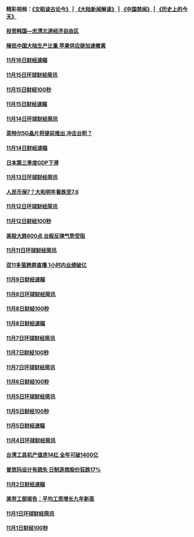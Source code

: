 #### 精彩视频：[《文昭谈古论今》](https://github.com/gfw-breaker/wenzhao/blob/master/README.md?t=11190931) | [《大陆新闻解读》](https://github.com/gfw-breaker/ntdtv-comedy/blob/master/README.md?t=11190931) | [《中国禁闻》](https://github.com/gfw-breaker/ntdtv-news/blob/master/README.md?t=11190931) | [《历史上的今天》](https://github.com/gfw-breaker/today-in-history/blob/master/README.md?t=11190931) 

#### [投资韩国—忠清北道经济自由区](../pages/news208/a1399857.md?t=11190931) 

#### [降低中国大陆生产比重 苹果供应链加速撤离](../pages/news208/a1399810.md?t=11190931) 

#### [11月16日财经速瞄](../pages/news208/a1399651.md?t=11190931) 

#### [11月15日环球财经简讯](../pages/news208/a1399607.md?t=11190931) 

#### [11月15日财经100秒](../pages/news208/a1399597.md?t=11190931) 

#### [11月15日财经速瞄](../pages/news208/a1399510.md?t=11190931) 

#### [11月14日环球财经简讯](../pages/news208/a1399463.md?t=11190931) 

#### [英特尔5G晶片将提前推出 冲击台积？](../pages/news208/a1399449.md?t=11190931) 

#### [11月14日财经速瞄](../pages/news208/a1399351.md?t=11190931) 

#### [日本第三季度GDP下滑](../pages/news208/a1399321.md?t=11190931) 

#### [11月13日环球财经简讯](../pages/news208/a1399307.md?t=11190931) 

#### [人民币保7？大和明年看跌至7.6](../pages/news208/a1399186.md?t=11190931) 

#### [11月12日环球财经简讯](../pages/news208/a1399165.md?t=11190931) 

#### [11月12日财经100秒](../pages/news208/a1399159.md?t=11190931) 

#### [美股大跌600点 台股反弹气势受阻](../pages/news208/a1399118.md?t=11190931) 

#### [11月11日环球财经简讯](../pages/news208/a1399019.md?t=11190931) 

#### [双11多萤跨屏直播 1小时内业绩破亿](../pages/news208/a1399006.md?t=11190931) 

#### [11月9日财经速瞄](../pages/news208/a1398742.md?t=11190931) 

#### [11月8日环球财经简讯](../pages/news208/a1398716.md?t=11190931) 

#### [11月8日财经100秒](../pages/news208/a1398701.md?t=11190931) 

#### [11月8日财经速瞄](../pages/news208/a1398608.md?t=11190931) 

#### [11月7日环球财经简讯](../pages/news208/a1398563.md?t=11190931) 

#### [11月7日财经100秒](../pages/news208/a1398546.md?t=11190931) 

#### [11月7日环球财经简讯](../pages/news208/a1398431.md?t=11190931) 

#### [11月6日财经100秒](../pages/news208/a1398407.md?t=11190931) 

#### [11月5日环球财经简讯](../pages/news208/a1398262.md?t=11190931) 

#### [11月5日财经100秒](../pages/news208/a1398249.md?t=11190931) 

#### [11月5日财经速瞄](../pages/news208/a1398159.md?t=11190931) 

#### [11月4日环球财经简讯](../pages/news208/a1398126.md?t=11190931) 

#### [台湾工具机产值连14红 全年可破1400亿](../pages/news208/a1398100.md?t=11190931) 

#### [普悠玛设计有疏失 日制造商股价狂跌17%](../pages/news208/a1398015.md?t=11190931) 

#### [11月2日财经速瞄](../pages/news208/a1397864.md?t=11190931) 

#### [美劳工部报告：平均工资增长九年新高](../pages/news208/a1397816.md?t=11190931) 

#### [11月1日环球财经简讯](../pages/news208/a1397814.md?t=11190931) 

#### [11月1日财经100秒](../pages/news208/a1397785.md?t=11190931) 

